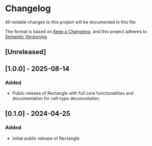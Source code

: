 # Changelog

All notable changes to this project will be documented in this file.

The format is based on [Keep a Changelog][],
and this project adheres to [Semantic Versioning][].

[keep a changelog]: https://keepachangelog.com/en/1.0.0/
[semantic versioning]: https://semver.org/spec/v2.0.0.html

## [Unreleased]

## [1.0.0] - 2025-08-14

### Added

-   Public release of Rectangle with full core functionalities and documentation for cell-type deconvolution.

## [0.1.0] - 2024-04-25

### Added

-   Initial public release of Rectangle.
